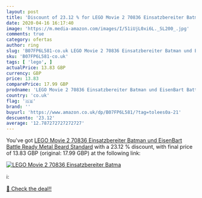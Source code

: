 ```yaml
---
layout: post
title: 'Discount of 23.12 % for LEGO Movie 2 70836 Einsatzbereiter Batma'
date: 2020-04-16 16:17:40
image: 'https://m.media-amazon.com/images/I/51iUjL0xi6L._SL200_.jpg'
comments: true
category: ofertas
author: ring
slug: 'B07FP6L581-co.uk LEGO Movie 2 70836 Einsatzbereiter Batman und EisenBart...'
sku: 'B07FP6L581-co.uk'
tags: [ 'lego', ]
actualPrice: 13.83 GBP
currency: GBP
price: 13.83
comparePrice: 17.99 GBP
prodname: 'LEGO Movie 2 70836 Einsatzbereiter Batman und EisenBart Battle Ready Metal Beard  Standard'
country: 'co.uk'
flag: '🇬🇧'
brand: ''
buyurl: 'https://www.amazon.co.uk/dp/B07FP6L581/?tag=tolees0a-21'
descuento: '23.12'
average: '12.787272727272727'
---
```


You've got [LEGO Movie 2 70836 Einsatzbereiter Batman und EisenBart Battle Ready Metal Beard  Standard](https://www.amazon.co.uk/dp/B07FP6L581/?tag=tolees0a-21) with a  23.12 % discount, with final price of 13.83 GBP (original: 17.99 GBP) at the following link:

[![LEGO Movie 2 70836 Einsatzbereiter Batma](https://m.media-amazon.com/images/I/51iUjL0xi6L._SL200_.jpg)](https://www.amazon.co.uk/dp/B07FP6L581/?tag=tolees0a-21)

ℹ️:


[🛒 Check the deal!!](https://www.amazon.co.uk/dp/B07FP6L581/?tag=tolees0a-21)

